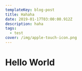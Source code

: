 ```yaml
---
templateKey: blog-post
title: Hahaha
date: 2019-01-17T03:00:00.912Z
description: haha
tags:
  - test
cover: /img/apple-touch-icon.png
---
```

# Hello World
